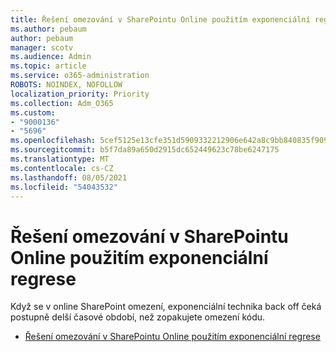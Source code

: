 ```yaml
---
title: Řešení omezování v SharePointu Online použitím exponenciální regrese
ms.author: pebaum
author: pebaum
manager: scotv
ms.audience: Admin
ms.topic: article
ms.service: o365-administration
ROBOTS: NOINDEX, NOFOLLOW
localization_priority: Priority
ms.collection: Adm_O365
ms.custom:
- "9000136"
- "5696"
ms.openlocfilehash: 5cef5125e13cfe351d5909332212906e642a8c9bb840835f909fa3a6cdd7a441
ms.sourcegitcommit: b5f7da89a650d2915dc652449623c78be6247175
ms.translationtype: MT
ms.contentlocale: cs-CZ
ms.lasthandoff: 08/05/2021
ms.locfileid: "54043532"
---
```

# <a name="handle-sharepoint-online-throttling-by-using-exponential-back-off"></a>Řešení omezování v SharePointu Online použitím exponenciální regrese

Když se v online SharePoint omezení, exponenciální technika back off čeká postupně delší časové období, než zopakujete omezení kódu.

- [Řešení omezování v SharePointu Online použitím exponenciální regrese](https://docs.microsoft.com/sharepoint/dev/solution-guidance/handle-sharepoint-online-throttling-by-using-exponential-back-off)
